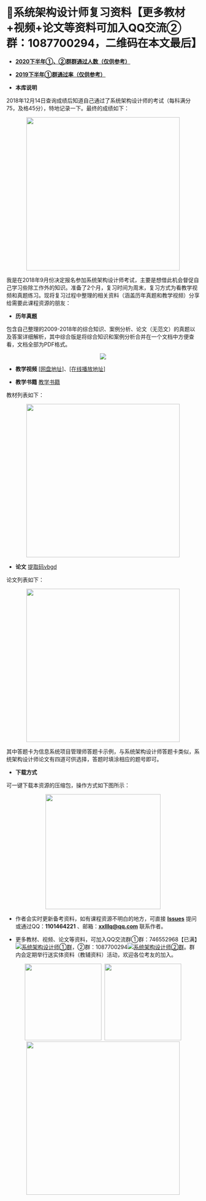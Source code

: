 ﻿# :100:系统架构设计师复习资料【更多教材+视频+论文等资料可加入QQ交流②群：1087700294，二维码在本文最后】

- [**2020下半年①、②群群通过人数（仅供参考）**](https://github.com/xxlllq/system_architect/blob/master/%E7%BE%A4%E9%80%9A%E8%BF%87%E7%8E%87/2020%E4%B8%8B%E5%8D%8A%E5%B9%B4/2020.md)

- [**2019下半年①群通过率（仅供参考）**](https://github.com/xxlllq/system_architect/blob/master/%E7%BE%A4%E9%80%9A%E8%BF%87%E7%8E%87/2019%E4%B8%8B%E5%8D%8A%E5%B9%B4/2019.md) 
 

- **本库说明**

2018年12月14日查询成绩后知道自己通过了系统架构设计师的考试（每科满分75，及格45分），特地记录一下。最终的成绩如下： 
<div align="center">
  <kbd><img src="https://raw.githubusercontent.com/xxlllq/2018_system_architect/master/%E9%A1%B9%E7%9B%AE%E5%9B%BE%E7%89%87/result.png" width=400 />
    </kbd>
   </div>

我是在2018年9月份决定报名参加系统架构设计师考试，主要是想借此机会督促自己学习些除工作外的知识。准备了2个月，复习时间为周末，复习方式为看教学视频和真题练习。现将复习过程中整理的相关资料（涵盖历年真题和教学视频）分享给需要此课程资源的朋友：

- **历年真题**

包含自己整理的2009-2018年的综合知识、案例分析、论文（无范文）的真题以及答案详细解析，其中综合版是将综合知识和案例分析合并在一个文档中方便查看，文档全部为PDF格式。
<div align="center">
   <kbd><img src="https://raw.githubusercontent.com/xxlllq/2018_system_architect/master/%E9%A1%B9%E7%9B%AE%E5%9B%BE%E7%89%87/years.png"/>
      </kbd>
  </div>

- **教学视频**
[[网盘地址]](https://github.com/xxlllq/2018_system_architect/issues/1)、[[在线播放地址]](https://www.bilibili.com/video/av66289453)

- **教学书籍**
[教学书籍](https://github.com/xxlllq/system_architect/issues/4)

教材列表如下：
<div align="center">
   <kbd><img src="https://raw.githubusercontent.com/xxlllq/2018_system_architect/master/%E9%A1%B9%E7%9B%AE%E5%9B%BE%E7%89%87/books.png" width=400 />
      </kbd>
  </div>


- **论文**
[提取码vbgd](https://pan.baidu.com/s/1A5f4zY1y-9Jh1de1DSA3Ig)

论文列表如下：
<div align="center">
   <kbd><img src="https://raw.githubusercontent.com/xxlllq/2018_system_architect/master/%E9%A1%B9%E7%9B%AE%E5%9B%BE%E7%89%87/pp.png" width=400 />
      </kbd>
  </div>
  
其中答题卡为信息系统项目管理师答题卡示例，与系统架构设计师答题卡类似，系统架构设计师论文有四道可供选择，答题时填涂相应的题号即可。

- **下载方式**

可一键下载本资源的压缩包，操作方式如下图所示：
<div align="center">
 <kbd>
 <img src="https://raw.githubusercontent.com/xxlllq/2018_system_architect/master/%E9%A1%B9%E7%9B%AE%E5%9B%BE%E7%89%87/download.png" width=300 />
 </kbd> 
 </div>

- 作者会实时更新备考资料，如有课程资源不明白的地方，可直接 [**Issues**](https://github.com/xxlllq/2018_system_architect/issues) 提问或通过QQ：**1101464221** 、邮箱：**xxlllq@qq.com** 联系作者。

-  更多教材、视频、论文等资料，可加入QQ交流群①群：746552968【已满】<a target="_blank" href="//shang.qq.com/wpa/qunwpa?idkey=1137840d8770ac902fd1aeed9b05ea6274c543e3bdd643e00cc676c37eecf21b"><img border="0" src="https://pub.idqqimg.com/wpa/images/group.png" alt="系统架构设计师①群" title="系统架构设计师①群"></a>，②群：1087700294<a target="_blank" href="//shang.qq.com/wpa/qunwpa?idkey=3d7554a3d8c0190803791f91e086045de706f67a492218bb35a16a5d992a5c21"><img border="0" src="https://pub.idqqimg.com/wpa/images/group.png" alt="系统架构设计师②群" title="系统架构设计师②群"></a>。群内会定期举行送实体资料（教辅资料）活动，欢迎各位考友的加入。 
<div align="center">
 <kbd>
 <img src="https://raw.githubusercontent.com/xxlllq/2018_system_architect/master/%E9%A1%B9%E7%9B%AE%E5%9B%BE%E7%89%87/group.jpg" width=200 />
 </kbd> 
 <kbd>
 <img src="https://raw.githubusercontent.com/xxlllq/2018_system_architect/master/%E9%A1%B9%E7%9B%AE%E5%9B%BE%E7%89%87/group-1.jpg" width=200 />
 </kbd> 
  <kbd>
 <img src="https://raw.githubusercontent.com/xxlllq/2018_system_architect/master/%E9%A1%B9%E7%9B%AE%E5%9B%BE%E7%89%87/qqfile.png" width=400 />
 </kbd> 
 </div>
